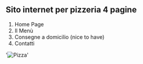 ## Sito internet per pizzeria 4 pagine ##
  1. Home Page
  1. Il Menù
  1. Consegne a domicilio (nice to have)
  1. Contatti

'<img src='http://dico4pizza.googlecode.com/files/pizzeriaHome.jpg' alt='Pizza' />'